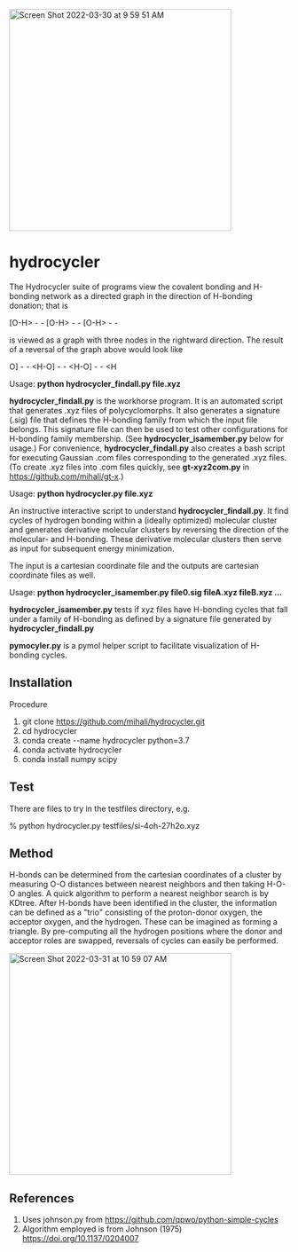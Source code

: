 <img width="400" alt="Screen Shot 2022-03-30 at 9 59 51 AM" src="https://user-images.githubusercontent.com/10854556/161368022-17f12de8-4c98-483b-9340-e24c68c5e86b.png">

# hydrocycler

The Hydrocycler suite of programs view the covalent bonding and H-bonding network as a directed graph in the direction of H-bonding donation; that is 

 \[O-H> - - \[O-H> - - \[O-H> - - 

is viewed as a graph with three nodes in the rightward direction.  The result of a reversal of the graph above would look like

 O] - - <H-O] - - <H-O] - - <H 


Usage: **python hydrocycler_findall.py file.xyz**                               
                               
**hydrocycler_findall.py** is the workhorse program. It is an automated script that generates .xyz files of polycyclomorphs. It also generates a signature (.sig) file that defines the H-bonding family from which the input file belongs. This signature file can then be used to test other configurations for H-bonding family membership. (See **hydrocycler_isamember.py** below for usage.) For convenience, **hydrocycler_findall.py** also creates a bash script for executing Gaussian .com files corresponding to the generated .xyz files. (To create .xyz files into .com files quickly, see **gt-xyz2com.py** in https://github.com/mihali/gt-x.)

Usage: **python hydrocycler.py file.xyz**

An instructive interactive script to understand **hydrocycler_findall.py**. It find cycles of hydrogen bonding within a (ideally optimized) molecular cluster and generates derivative molecular clusters by reversing the direction of the molecular- and H-bonding. These derivative molecular clusters then serve as input for subsequent energy minimization. 


The input is a cartesian coordinate file and the outputs are cartesian coordinate files as well.   

 
                               
Usage: **python hydrocycler_isamember.py file0.sig fileA.xyz fileB.xyz ...**
                               
**hydrocycler_isamember.py** tests if xyz files have H-bonding cycles that fall under a family of H-bonding as defined by a signature file generated by **hydrocycler_findall.py**                            
                               
**pymocyler.py** is a pymol helper script to facilitate visualization of H-bonding cycles.
                               

                               
## Installation

Procedure 
1. git clone https://github.com/mihali/hydrocycler.git 
2. cd hydrocycler
3. conda create --name hydrocycler python=3.7 
4. conda activate hydrocycler
5. conda install numpy scipy

## Test

There are files to try in the testfiles directory, e.g.

% python hydrocycler.py testfiles/si-4oh-27h2o.xyz

## Method

H-bonds can be determined from the cartesian coordinates of a cluster by measuring O-O distances between nearest neighbors and then taking H-O-O angles. A quick algorithm to perform a nearest neighbor search is by KDtree. After H-bonds have been identified in the cluster, the information can be defined as a "trio" consisting of the proton-donor oxygen, the acceptor oxygen, and the hydrogen. These can be imagined as forming a triangle. By pre-computing all the hydrogen positions where the donor and acceptor roles are swapped, reversals of cycles can easily be performed. 
                               
<img width="400" alt="Screen Shot 2022-03-31 at 10 59 07 AM" src="https://user-images.githubusercontent.com/10854556/161396405-5fb370f5-307f-4430-8e63-5c5a25d56633.png">
                               
## References

1. Uses johnson.py from https://github.com/qpwo/python-simple-cycles
2. Algorithm employed is from Johnson (1975) https://doi.org/10.1137/0204007


  
